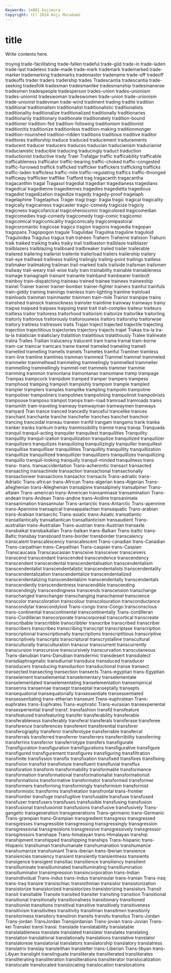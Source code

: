 ```yaml
---
Keywords: 14801 kojimura
Copyright: (C) 2024 Koji Murakami
---
```


# title

Write contents here.



troying
trade-facilitating trade-fallen tradeful trade-gild trade-in trade-laden trade-last tradeless trade-made trade-mark
trademark trademarked trade-marker trademarking trademarks trademaster tradename trade-off tradeoff tradeoffs
trader traders tradership trades Tradescantia tradescantia trade-seeking tradesfolk tradesman tradesmanlike
tradesmanship tradesmanwise tradesmen tradespeople tradesperson trades-union trades-unionism trades-unionist tradeswoman tradeswomen
trade-union trade-unionism trade-unionist tradevman trade-wind tradiment trading tradite tradition traditional
traditionalism traditionalist traditionalistic traditionalists traditionality traditionalize traditionalized traditionally traditionaries traditionarily
traditionary traditionate traditionately tradition-bound traditioner tradition-fed tradition-following traditionism traditionist traditionitis
traditionize traditionless tradition-making traditionmonger tradition-nourished tradition-ridden traditions traditious traditive traditor
traditores traditorship traduce traduced traducement traducements traducent traducer traducers traduces
traducian traducianism traducianist traducianistic traducible traducing traducingly traduct traduction traductionist
traductive trady Traer Trafalgar traffic trafficability trafficable trafficableness trafficator traffic-bearing
traffic-choked traffic-congested traffic-furrowed traffick trafficked trafficker traffickers trafficking trafficks traffic-laden
trafficless traffic-mile traffic-regulating traffics traffic-thronged trafficway trafflicker trafflike Trafford trag
tragacanth tragacantha tragacanthin tragal Tragasol tragedial tragedian tragedianess tragedians tragedical
tragedienne tragediennes tragedies tragedietta tragedious tragedist tragedization tragedize tragedy tragedy-proof
tragelaph tragelaphine Tragelaphus Trager tragi tragi- tragia tragic tragical tragicality
tragically tragicalness tragicaster tragic-comedy tragicize tragicly tragicness tragicofarcical tragicoheroicomic tragicolored
tragicomedian tragicomedies tragi-comedy tragicomedy tragi-comic tragicomic tragicomical tragicomicality tragicomically tragicomipastoral
tragicoromantic tragicose tragics tragion tragions tragoedia tragopan tragopans Tragopogon tragule
Tragulidae Tragulina traguline traguloid Traguloidea Tragulus tragus trah traheen Trahern
Traherne trahison Trahurn traik traiked traiking traiks traiky trail trailbaston
trailblaze trailblazer trailblazers trailblazing trailboard trailbreaker trailed trailer trailerable trailered
trailering trailerist trailerite trailerload trailers trailership trailery trail-eye trailhead trailiness
trailing trailingly trailing-point trailings trailless trailmaker trailmaking trailman trail-marked trails
trailside trailsman trailsmen trailway trail-weary trail-wise traily train trainability trainable
trainableness trainage trainagraph trainant trainante trainband trainbearer trainbolt trainboy train-dispatching
traineau trained trainee trainees traineeship trainel Trainer trainer trainer-bomber trainer-fighter
trainers trainful trainfuls train-giddy training trainings trainless train-lighting trainline trainload
trainloads trainman trainmaster trainmen train-mile Trainor trainpipe trains trainshed trainsick
trainsickness trainster traintime trainway trainways trainy traipse traipsed traipses traipsing
traist trait trait-complex traiteur traiteurs traitless traitor traitoress traitorhood traitorism
traitorize traitorlike traitorling traitorly traitorous traitorously traitorousness traitors traitorship traitorwise
traitory traitress traitresses traits Trajan traject trajected trajectile trajecting trajection
trajectitious trajectories trajectory trajects trajet Trakas tra-la tra-la-la tralatician tralaticiary
tralatition tralatitious tralatitiously Tralee tralineate tralira Tralles Trallian tralucency tralucent
tram trama tramal tram-borne tram-car tramcar tramcars trame tramel trameled
trameling tramell tramelled tramelling tramells tramels Trametes tramful Traminer tramless
tram-line tramline tramlines tramman trammed Trammel trammel trammeled trammeler trammelhead
trammeling trammelingly trammelled trammeller trammelling trammellingly trammel-net trammels trammer trammie
tramming trammon tramontana tramontanas tramontane tramp trampage Trampas trampcock trampdom
tramped tramper trampers trampess tramphood tramping trampish trampishly trampism trample
trampled trampler tramplers tramples tramplike trampling trampolin trampoline trampoliner trampoliners
trampolines trampolining trampolinist trampolinists trampoose tramposo trampot tramps tram-road tramroad
tramroads trams tramsmith tram-traveling tramway tramwayman tramwaymen tramways tramyard Tran
trance tranced trancedly tranceful trancelike trances tranchant tranchante tranche tranchefer
tranches tranchet tranchoir trancing trancoidal traneau traneen tranfd trangam trangams
trank tranka tranker tranks trankum tranky tranmissibility trannie tranq tranqs
Tranquada tranquil tranquil-acting tranquiler tranquilest tranquilities Tranquility tranquility tranquil-ization tranquilization
tranquilize tranquilized tranquilizer tranquilizers tranquilizes tranquilizing tranquilizingly tranquiller tranquillest tranquillise
tranquilliser tranquillities Tranquillity tranquillity tranquillization tranquillize tranquillized tranquillizer tranquillizers tranquillizes
tranquillizing tranquillo tranquil-looking tranquilly tranquil-minded tranquilness trans trans- trans. transaccidentation
Trans-acherontic transact transacted transacting transactinide transaction transactional transactionally transactioneer transactions
transactor transacts Trans-adriatic trans-Adriatic Trans-african trans-African Trans-algerian trans-Algerian Trans-alleghenian trans-Alleghenian
transalpine transalpinely transalpiner Trans-altaian Trans-american trans-American transaminase transamination Trans-andean trans-Andean
Trans-andine trans-Andine transanimate transanimation transannular Trans-antarctic trans-Antarctic Trans-apennine trans-Apennine transapical
transappalachian transaquatic Trans-arabian trans-Arabian transarctic Trans-asiatic trans-Asiatic transatlantic transatlantically transatlantican
transatlanticism transaudient Trans-australian trans-Australian Trans-austrian trans-Austrian transaxle transbaikal transbaikalian Trans-balkan
trans-Balkan Trans-baltic trans-Baltic transbay transboard trans-border transborder transcalency transcalent transcalescency
transcalescent Trans-canadian trans-Canadian Trans-carpathian trans-Carpathian Trans-caspian trans-Caspian Transcaucasia Transcaucasian transceive
transceiver transceivers transcend transcendant transcended transcendence transcendency transcendent transcendental transcendentalisation
transcendentalism transcendentalist transcendentalistic transcendentalists transcendentality transcendentalization transcendentalize transcendentalized transcendentalizing transcendentalizm
transcendentally transcendentals transcendently transcendentness transcendible transcending transcendingly transcendingness transcends transcension
transchange transchanged transchanger transchanging transchannel transcience transcolor transcoloration transcolour transcolouration
transconductance transcondylar transcondyloid Trans-congo trans-Congo transconscious trans-continental transcontinental transcontinentally Trans-cordilleran
trans-Cordilleran transcorporate transcorporeal transcortical transcreate transcribable transcribble transcribbler transcribe transcribed
transcriber transcribers transcribes transcribing transcript transcriptase transcription transcriptional transcriptionally transcriptions
transcriptitious transcriptive transcriptively transcripts transcriptural transcrystalline transcultural transculturally transculturation transcur
transcurrent transcurrently transcursion transcursive transcursively transcurvation transcutaneous Trans-danubian trans-Danubian transdermic
transdesert transdialect transdiaphragmatic transdiurnal transduce transduced transducer transducers transducing transduction
transductional transe transect transected transecting transection transects Trans-egyptian trans-Egyptian transelement
transelemental transelementary transelementate transelementated transelementating transelementation transempirical transenna transennae transept
transeptal transeptally transepts transequatorial transequatorially transessentiate transessentiated transessentiating trans-etherian transeunt
Trans-euphratean Trans-euphrates trans-Euphrates Trans-euphratic Trans-eurasian transexperiental transexperiential transf transf. transfashion
transfd transfeature transfeatured transfeaturing transfer transferability transferable transferableness transferably transferal
transferals transferase transferee transference transferences transferent transferential transferer transferography transferor
transferotype transferrable transferral transferrals transferred transferrer transferrers transferribility transferring transferrins
transferror transferrotype transfers transfigurate Transfiguration transfiguration transfigurations transfigurative transfigure transfigured
transfigurement transfigures transfiguring transfiltration transfinite transfission transfix transfixation transfixed transfixes
transfixing transfixion transfixt transfixture transfluent transfluvial transflux transforation transform transformability
transformable transformance transformation transformational transformationalist transformationist transformations transformative transformator transformed
transformer transformers transforming transformingly transformism transformist transformistic transforms transfretation transfrontal
trans-frontier transfrontier transfuge transfugitive transfusable transfuse transfused transfuser transfusers transfuses
transfusible transfusing transfusion transfusional transfusionist transfusions transfusive transfusively Trans-gangetic transgeneration
transgenerations Trans-germanic trans-Germanic Trans-grampian trans-Grampian transgredient transgress transgressed transgresses transgressible
transgressing transgressingly transgression transgressional transgressions transgressive transgressively transgressor transgressors transhape
Trans-himalayan trans-Himalayan tranship transhipment transhipped transhipping tranships Trans-hispanic trans-Hispanic transhuman
transhumanate transhumanation transhumance transhumanize transhumant Trans-iberian trans-Iberian transience transiencies transiency
transient transiently transientness transients transigence transigent transiliac transilience transiliency transilient
transilluminate transilluminated transilluminating transillumination transilluminator transimpression transincorporation trans-Indian transindividual Trans-indus
trans-Indus transinsular trans-Iranian Trans-iraq trans-Iraq transire transischiac transisthmian transistor transistorization
transistorize transistorized transistorizes transistorizing transistors Transit transit transitable Transite transited
transiter transiting transition Transitional transitional transitionally transitionalness transitionary transitioned transitionist
transitions transitival transitive transitively transitiveness transitivism transitivities transitivity transitman transitmen
transitorily transitoriness transitory transitron transits transitu transitus Trans-Jordan Trans-jordan TransJordan
Transjordanian Trans-jovian trans-Jovian Trans-kei Transkei transl transl. translade translatability translatable
translatableness translate translated translater translates translating translation translational translationally translations
translative translator translatorese translatorial translators translatorship translatory translatress translatrix translay
transleithan transletter trans-Liberian Trans-libyan trans-Libyan translight translinguate transliterate transliterated transliterates
transliterating transliteration transliterations transliterator translocalization translocate translocated translocating translocation translocations
